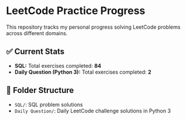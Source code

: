 # LeetCode Practice Progress

This repository tracks my personal progress solving LeetCode problems across different domains.

## ✅ Current Stats

- **SQL:** Total exercises completed: **84**
- **Daily Question (Python 3):** Total exercises completed: **2**

## 📁 Folder Structure

- `SQL/`: SQL problem solutions
- `Daily Question/`: Daily LeetCode challenge solutions in Python 3
